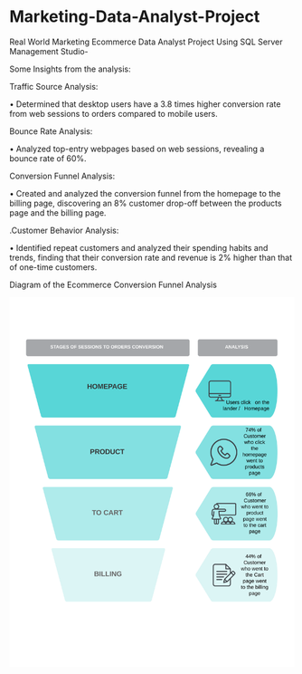 # Marketing-Data-Analyst-Project
Real World Marketing Ecommerce Data Analyst Project Using SQL Server Management Studio-

Some Insights from the analysis:

Traffic Source Analysis: 

• Determined that desktop users have a 3.8 times higher conversion rate from web sessions to orders 
 compared to mobile users.

Bounce Rate Analysis:

• Analyzed top-entry webpages based on web sessions, revealing a bounce rate of 60%.

Conversion Funnel Analysis: 

• Created and analyzed the conversion funnel from the homepage to the billing page, discovering an 
 8% customer drop-off between the products page and the billing page.

.Customer Behavior Analysis:

• Identified repeat customers and analyzed their spending habits and trends, finding that their 
 conversion rate and revenue is 2% higher than that of one-time customers.

Diagram of the Ecommerce Conversion Funnel Analysis

![Conversion Funnel Analysis](Sales_funnel.png)
